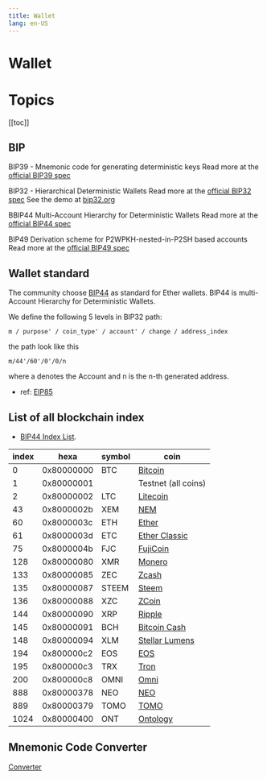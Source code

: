 ```yaml
---
title: Wallet
lang: en-US
---
```


# Wallet

# Topics
[[toc]]

## BIP
BIP39 - Mnemonic code for generating deterministic keys
Read more at the [official BIP39 spec](https://github.com/bitcoin/bips/blob/master/bip-0039.mediawiki)

BIP32 - Hierarchical Deterministic Wallets
Read more at the [official BIP32 spec](https://github.com/bitcoin/bips/blob/master/bip-0032.mediawiki)
See the demo at [bip32.org](http://bip32.org/)

BBIP44 Multi-Account Hierarchy for Deterministic Wallets
Read more at the [official BIP44 spec](https://github.com/bitcoin/bips/blob/master/bip-0044.mediawiki)

BIP49 Derivation scheme for P2WPKH-nested-in-P2SH based accounts
Read more at the [official BIP49 spec](https://github.com/bitcoin/bips/blob/master/bip-0049.mediawiki)

## Wallet standard
The community choose [BIP44](https://github.com/bitcoin/bips/blob/master/bip-0044.mediawiki) as standard for Ether wallets.
BIP44 is multi-Account Hierarchy for Deterministic Wallets.

We define the following 5 levels in BIP32 path:
```
m / purpose' / coin_type' / account' / change / address_index
```

the path look like this
```
m/44'/60'/0'/0/n
```


where a denotes the Account and n is the n-th generated address.
- ref: [EIP85](https://github.com/ethereum/EIPs/issues/85)

## List of all blockchain index
- [BIP44 Index List](https://github.com/satoshilabs/slips/blob/master/slip-0044.md).

index | hexa       | symbol | coin
------|------------|--------|-----------------------------------
0     | 0x80000000 | BTC    | [Bitcoin](https://bitcoin.org/)
1     | 0x80000001 |        | Testnet (all coins)
2     | 0x80000002 | LTC    | [Litecoin](https://litecoin.org/)
43    | 0x8000002b | XEM    | [NEM](https://github.com/NemProject)
60    | 0x8000003c | ETH    | [Ether](https://ethereum.org/ether)
61    | 0x8000003d | ETC    | [Ether Classic](https://ethereumclassic.github.io)
75    | 0x8000004b | FJC    | [FujiCoin](http://www.fujicoin.org/)
128   | 0x80000080 | XMR    | [Monero](https://getmonero.org/)
133   | 0x80000085 | ZEC    | [Zcash](https://z.cash)
135   | 0x80000087 | STEEM  | [Steem](http://steem.io)
136   | 0x80000088 | XZC    | [ZCoin](https://zcoin.io)
144   | 0x80000090 | XRP    | [Ripple](https://ripple.com)
145   | 0x80000091 | BCH    | [Bitcoin Cash](https://www.bitcoincash.org)
148   | 0x80000094 | XLM    | [Stellar Lumens](https://www.stellar.org/)
194   | 0x800000c2 | EOS    | [EOS](https://eos.io)
195   | 0x800000c3 | TRX    | [Tron](https://tron.network/enindex.html)
200   | 0x800000c8 | OMNI   | [Omni](http://www.omnilayer.org)
888   | 0x80000378 | NEO    | [NEO](https://neo.org/)
889   | 0x80000379 | TOMO   | [TOMO](https://tomochain.com/)
1024  | 0x80000400 | ONT    | [Ontology](https://ont.io)

## Mnemonic Code Converter
[Converter](https://iancoleman.io/bip39/)
